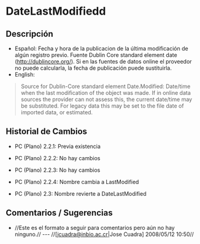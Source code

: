 # DateLastModifiedd #


## Descripción ##
  * Español:
Fecha y hora de la publicacion de la última modificación de algún registro previo. Fuente Dublin Core standard element date (http://dublincore.org/). Si en las fuentes de datos online el proveedor no puede calcularla, la fecha
de publicación puede sustituirla.
  * English:
> Source for Dublin-Core standard element Date.Modified: Date/time when the last modification of the object was made. If in online data sources the provider can not assess this, the current date/time may be substituted. For legacy data this may be set to the file date of imported data, or estimated.


## Historial de Cambios ##
  * PC (Plano) 2.2.1: Previa existencia

  * PC (Plano) 2.2.2: No hay cambios

  * PC (Plano) 2.2.3: No hay cambios

  * PC (Plano) 2.2.4: Nombre cambia a LastModified

  * PC (Plano) 2.3: Nombre revierte a DateLastModified


## Comentarios / Sugerencias ##

  * //Este es el formato a seguir para comentarios pero aún no hay ninguno.// --- //[jcuadra@inbio.ac.cr|Jose Cuadra] 2008/05/12 10:50//
